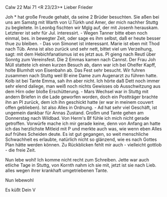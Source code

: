  Calw 22 Mai 71
 <R 23/23>*
Lieber Frieder

Joh <Frohnmeyer>* hat große Freude gehabt, da seine 2 Brüder besuchten. Sie aßen bei uns am Samstg mit Warth von U.Türkh und Amer, der mich nachher Stuttg zu begleitete. In Leonbg fischten wir Mglg auf, der mit Josenh herauskam. Letzterer ist sehr für Jul. interessirt. - Wegen Tanner bitte eben noch einmal, bes. in bewegter Zeit, oder sage es ihm selbst, daß er heute besser thue zu bleiben. - Das von Simonet ist interessant. Marie ist eben mit Thod nach Tüb. Anna ist also zurück und sehr nett, bittet viel um Verzeihung, sagt: mit dem Hebichfanatismus ist es jetzt aus. Pl gieng nach Reutl über Sonntg zum Vereinsfest. Die 2 Emmas kamen nach Cannst. Der Frau Joh Müll stattete ich einen kurzen Besuch ab, dann war ich bei Ohelfer Kapff, holte Blumhdt von Eisenbahn ab. Das Fest sehr besucht. Wir fuhren zusammen nach Stuttg weil Bl eine Dame zum Augenarzt zu führen hatte. Kolb ist bei Tante Emma, sah ihn aber nicht. Ich hörte daß Dett noch immer sehr elend daliege, man weiß noch nichts Gewisses ob Ausschwitzung aus dem Hirn oder bloße Erschütterung. - Mars Wechsel war in Stuttg mit andern Briefen in die Lade geworfen worden, doch ein Postträger brachte ihn an Pl zurück, dem ich ihn geschickt hatte (er war in meinem couvert offen geblieben). Ist also Alles in Ordnung. - Ad hat sehr viel Geschäft, ist ungemein dankbar für Annas Zustand. Großm und Tante gehen am Donnerstag nach Wildbad. 
Von Herm's Bf fühle ich mich nicht gerade getroffen. Vorwürfe mache ich mir gerade keine, denn von Anfang an hatte ich das herzlichste Mitleid mit P und merkte auch was, wie wenn eben Alles auf frühes Scheiden deute. Es ist gut gegangen, so weit menschliche Schwachheit es erlaubte, natürlich nicht so glänzend, wie es nach Gottes Plan hätte werden können. Zu Rückblicken fehlt mir auch - vielleicht gottlob - die freie Zeit.

Nun lebe wohl! Ich komme nicht recht zum Schreiben. Jette war auch etliche Tage in Stuttg, von Kornth nahm ich sie mit, jetzt ist sie nach Lieb. alles wegen ihrer krankhaft umgetriebenen Tante.

Nun lebewohl

 Es küßt Dein V
